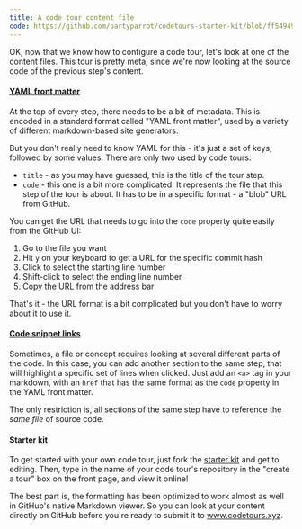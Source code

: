```yaml
---
title: A code tour content file
code: https://github.com/partyparrot/codetours-starter-kit/blob/ff549496a34638b7d940b915a68aae567bf2cce4/my-first-step.md
---
```


OK, now that we know how to configure a code tour, let's look at one of the content files. This tour is pretty meta, since we're now looking at the source code of the previous step's content.

<a href="https://github.com/partyparrot/codetours-starter-kit/blob/ff549496a34638b7d940b915a68aae567bf2cce4/my-first-step.md#L1-L4"><h4>YAML front matter</h4></a>

At the top of every step, there needs to be a bit of metadata. This is encoded in a standard format called "YAML front matter", used by a variety of different markdown-based site generators.

But you don't really need to know YAML for this - it's just a set of keys, followed by some values. There are only two used by code tours:

- `title` - as you may have guessed, this is the title of the tour step.
- `code` - this one is a bit more complicated. It represents the file that this step of the tour is about. It has to be in a specific format - a "blob" URL from GitHub.

You can get the URL that needs to go into the `code` property quite easily from the GitHub UI:

1. Go to the file you want
2. Hit `y` on your keyboard to get a URL for the specific commit hash
3. Click to select the starting line number
4. Shift-click to select the ending line number
5. Copy the URL from the address bar

That's it - the URL format is a bit complicated but you don't have to worry about it to use it.

<a href="https://github.com/partyparrot/codetours-starter-kit/blob/ff549496a34638b7d940b915a68aae567bf2cce4/my-first-step.md#L17"><h4>Code snippet links</h4></a>

Sometimes, a file or concept requires looking at several different parts of the code. In this case, you can add another section to the same step, that will highlight a specific set of lines when clicked. Just add an `<a>` tag in your markdown, with an `href` that has the same format as the `code` property in the YAML front matter.

The only restriction is, all sections of the same step have to reference the _same file_ of source code.

#### Starter kit

To get started with your own code tour, just fork the [starter kit](https://github.com/partyparrot/codetours-starter-kit) and get to editing. Then, type in the name of your code tour's repository in the "create a tour" box on the front page, and view it online!

The best part is, the formatting has been optimized to work almost as well in GitHub's native Markdown viewer. So you can look at your content directly on GitHub before you're ready to submit it to www.codetours.xyz.
